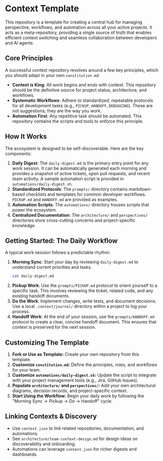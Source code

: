 # Context Template

This repository is a template for creating a central hub for managing perspective, workflows, and automation across all your active projects. It acts as a meta-repository, providing a single source of truth that enables efficient context switching and seamless collaboration between developers and AI agents.

## Core Principles

A successful context repository revolves around a few key principles, which you should adapt in your own `constitution.md`:

*   **Context is King**: All work begins and ends with context. This repository should be the definitive source for project status, architecture, and workflows.
*   **Systematic Workflows**: Adhere to standardized, repeatable protocols for all development tasks (e.g., `PICKUP`, `HANDOFF`, `DEBUGGING`). These are not suggestions; they are the way you work.
*   **Automation First**: Any repetitive task should be automated. This repository contains the scripts and tools to enforce this principle.

## How It Works

The ecosystem is designed to be self-discoverable. Here are the key components:

1.  **Daily Digest**: The `daily-digest.md` is the primary entry point for any work session. It can be automatically generated each morning and provides a snapshot of active tickets, open pull requests, and recent team activity. A sample automation script is provided in `automations/daily-digest.sh`.
2.  **Standardized Protocols**: The `prompts/` directory contains markdown-based checklists and templates for common developer workflows. `PICKUP.md` and `HANDOFF.md` are provided as examples.
3.  **Automation Scripts**: The `automations/` directory houses scripts that power the ecosystem.
4.  **Centralized Documentation**: The `architecture/` and `perspectives/` directories store cross-cutting concerns and project-specific knowledge.

## Getting Started: The Daily Workflow

A typical work session follows a predictable rhythm:

1.  **Morning Sync**: Start your day by reviewing `daily-digest.md` to understand current priorities and tasks.
    ```bash
    cat daily-digest.md
    ```
2.  **Pickup Work**: Use the `prompts/PICKUP.md` protocol to orient yourself to a specific task. This involves reviewing the ticket, related code, and any existing handoff documents.
3.  **Do the Work**: Implement changes, write tests, and document decisions. Use a local `.context/journal/` directory within a project to log your process.
4.  **Handoff Work**: At the end of your session, use the `prompts/HANDOFF.md` protocol to create a clear, concise handoff document. This ensures that context is preserved for the next session.

## Customizing The Template

1.  **Fork or Use as Template:** Create your own repository from this template.
2.  **Customize `constitution.md`:** Define the principles, roles, and workflows for your team.
3.  **Customize `automations/daily-digest.sh`:** Update the script to integrate with your project management tools (e.g., Jira, GitHub Issues).
4.  **Populate `architecture/` and `perspectives/`:** Add your own architectural diagrams, decision records, and project-specific context.
5.  **Start Using the Workflow:** Begin your daily work by following the "Morning Sync -> Pickup -> Do -> Handoff" cycle.

## Linking Contexts & Discovery
- Use `context.json` to link related repositories, documentation, and automations.
- See `architecture/team-context-design.md` for design ideas on discoverability and onboarding.
- Automations can leverage `context.json` for richer digests and dashboards.
